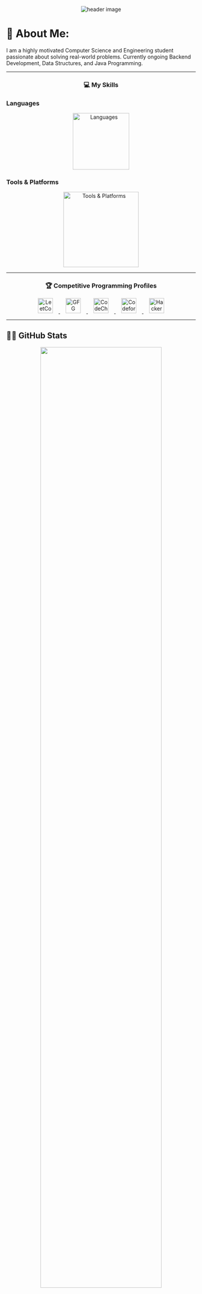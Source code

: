 <!-- Header Image -->
<p align="center">
  <img src="https://capsule-render.vercel.app/api?type=waving&color=0f62fe&height=200&section=header&text=Hi%20there!%20I'm%20K%20Ramu%20👋&fontColor=ffffff&fontSize=45&animation=fadeIn" alt="header image"/>
</p>


<!--
**kRamu81/kRamu81** is a ✨ _special_ ✨ repository because its `README.md` (this file) appears on your GitHub profile.
-->

# 💫 About Me:
I am a highly motivated Computer Science and Engineering student passionate about solving real-world problems. Currently ongoing Backend Development, Data Structures, and Java Programming.

---

<h3 align="center">💻 My Skills</h3>

### Languages
<p align="center">
  <img src="https://skillicons.dev/icons?i=java,python,html,css" alt="Languages" width="150"/>
</p>

### Tools & Platforms
<p align="center">
  <img src="https://skillicons.dev/icons?i=git,github,gcp,vscode,mysql" alt="Tools & Platforms" width="200"/>
</p>

---


<h3 align="center">🏆 Competitive Programming Profiles</h3>

<p align="center">
  <!-- LeetCode -->
  <a href="https://leetcode.com/kRamu_581/">
    <img src="https://upload.wikimedia.org/wikipedia/commons/1/19/LeetCode_logo_black.png" alt="LeetCode" width="40" height="40" style="margin: 0 15px;" />
  </a>

  <!-- GeeksforGeeks -->
  <a href="https://auth.geeksforgeeks.org/user/kRamu581/profile">
    <img src="https://upload.wikimedia.org/wikipedia/commons/4/43/GeeksforGeeks.svg" alt="GFG" width="40" height="40" style="margin: 0 15px;" />
  </a>

  <!-- CodeChef -->
  <a href="https://www.codechef.com/users/kRamu581">
    <img src="https://cdn.codechef.com/images/cc-logo.svg" alt="CodeChef" width="40" height="40" style="margin: 0 15px;" />
  </a>

  <!-- Codeforces -->
  <a href="https://codeforces.com/profile/kRamu581">
    <img src="https://sta.codeforces.com/s/96545/images/codeforces-logo-with-telegram.png" alt="Codeforces" width="40" height="40" style="margin: 0 15px;" />
  </a>

  <!-- HackerRank -->
  <a href="https://www.hackerrank.com/kRamu581">
    <img src="https://upload.wikimedia.org/wikipedia/commons/6/65/HackerRank_logo.png" alt="HackerRank" width="40" height="40" style="margin: 0 15px;" />
  </a>
</p>

---

## 👨‍💻 GitHub Stats

<div align="center">

  <!-- GitHub Stats -->
  <img src="https://github-readme-stats.vercel.app/api?username=kRamu81&show_icons=true&theme=github_dark&hide_border=true&rank_icon=github&include_all_commits=true" width="80%" />

  <!-- GitHub Streak -->
  <img src="https://streak-stats.demolab.com?user=kRamu81&theme=github-dark&hide_border=true" width="80%" />

  <!-- Top Languages -->
  <img src="https://github-readme-stats.vercel.app/api/top-langs/?username=kRamu81&layout=compact&theme=github_dark&hide_border=true" width="80%" />

  <!-- Contribution Graph -->
  <img src="https://github-readme-activity-graph.vercel.app/graph?username=kRamu81&theme=github-dark&hide_border=true" width="80%" />

</div>

---

![Visitor Badge](https://komarev.com/ghpvc/?username=kRamu81&label=Profile+Views&color=blue&style=flat)

---

<h3 align="center">🌐 Connect with Me</h3>

<p align="center">
  <a href="https://discord.gg/kRamu581"><img src="https://skillicons.dev/icons?i=discord" width="30"/></a>
  <a href="https://instagram.com/im_kramu"><img src="https://skillicons.dev/icons?i=instagram" width="30"/></a>
  <a href="https://linkedin.com/in/kanamramu581"><img src="https://skillicons.dev/icons?i=linkedin" width="30"/></a>
  <a href="https://x.com/kRamu581"><img src="https://skillicons.dev/icons?i=twitter" width="30"/></a>
  <a href="mailto:kanamramu18@gmail.com"><img src="https://skillicons.dev/icons?i=gmail" width="30"/></a>
</p>

<!-- Footer Image -->
<p align="center">
  <img src="https://capsule-render.vercel.app/api?type=waving&color=0f62fe&height=140&section=footer&text=Thanks%20for%20visiting%20—%20@kRamu581&fontColor=ffffff&fontSize=20" alt="footer banner"/>
</p>
